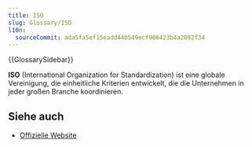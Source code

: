 ```yaml
---
title: ISO
slug: Glossary/ISO
l10n:
  sourceCommit: ada5fa5ef15eadd44b549ecf906423b4a2092f34
---
```


{{GlossarySidebar}}

**ISO** (International Organization for Standardization) ist eine globale Vereinigung, die einheitliche Kriterien entwickelt, die die Unternehmen in jeder großen Branche koordinieren.

## Siehe auch

- [Offizielle Website](https://www.iso.org/home.html)
